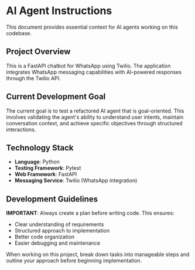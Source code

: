 # AI Agent Instructions

This document provides essential context for AI agents working on this codebase.

## Project Overview

This is a FastAPI chatbot for WhatsApp using Twilio. The application integrates WhatsApp messaging capabilities with AI-powered responses through the Twilio API.

## Current Development Goal

The current goal is to test a refactored AI agent that is goal-oriented. This involves validating the agent's ability to understand user intents, maintain conversation context, and achieve specific objectives through structured interactions.

## Technology Stack

- **Language**: Python
- **Testing Framework**: Pytest
- **Web Framework**: FastAPI
- **Messaging Service**: Twilio (WhatsApp integration)

## Development Guidelines

**IMPORTANT**: Always create a plan before writing code. This ensures:
- Clear understanding of requirements
- Structured approach to implementation
- Better code organization
- Easier debugging and maintenance

When working on this project, break down tasks into manageable steps and outline your approach before beginning implementation.